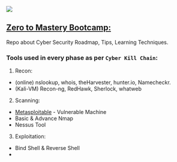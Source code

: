 ![](https://img.shields.io/badge/ZtoM-BootCamp-purple)

## [Zero to Mastery Bootcamp:](https://www.udemy.com/course/complete-ethical-hacking-bootcamp-zero-to-mastery/)
Repo about Cyber Security Roadmap, Tips, Learning Techniques.

### Tools used in every phase as per `Cyber Kill Chain`:
1. Recon:
- (online) nslookup, whois, theHarvester, hunter.io, Namecheckr.
- (Kali-VM) Recon-ng, RedHawk, Sherlock, whatweb

2. Scanning:
- [Metasploitable](https://information.rapid7.com/download-metasploitable-2017.html?LS=1631875&CS=web) - Vulnerable Machine
- Basic & Advance Nmap
- Nessus Tool

3. Exploitation:
- Bind Shell & Reverse Shell
- 
